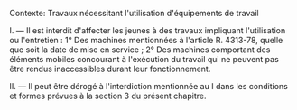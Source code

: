 Contexte: Travaux nécessitant l'utilisation d'équipements de travail

I. — Il est interdit d'affecter les jeunes à des travaux impliquant l'utilisation ou l'entretien : 1° Des machines mentionnées à l'article R. 4313-78, quelle que soit la date de mise en service ; 2° Des machines comportant des éléments mobiles concourant à l'exécution du travail qui ne peuvent pas être rendus inaccessibles durant leur fonctionnement.

II. — Il peut être dérogé à l'interdiction mentionnée au I dans les conditions et formes prévues à la section 3 du présent chapitre.